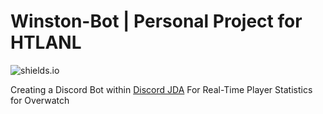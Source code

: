 # Winston-Bot | Personal Project for HTLANL

![shields.io](https://img.shields.io/badge/version-1.0-informational)

Creating a Discord Bot within [Discord JDA](https://github.com/DV8FromTheWorld/JDA) For Real-Time Player Statistics for Overwatch
